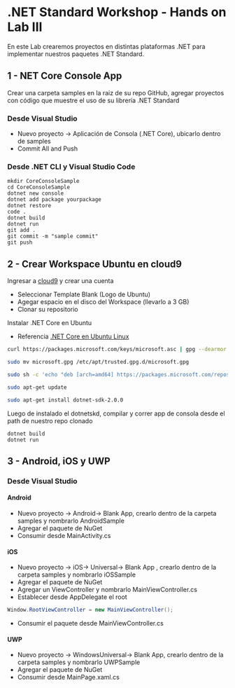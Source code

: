 # .NET Standard Workshop - Hands on Lab III
En este Lab crearemos proyectos en distintas plataformas .NET para implementar nuestros paquetes .NET Standard.

## 1 - NET Core Console App 

Crear una carpeta samples en la raiz de su repo GitHub, agregar proyectos con código que muestre el uso de su librería .NET Standard

### Desde Visual Studio
- Nuevo proyecto -> Aplicación de Consola (.NET Core), ubicarlo dentro de samples
- Commit All and Push

### Desde .NET CLI y Visual Studio Code

``` 
mkdir CoreConsoleSample
cd CoreConsoleSample
dotnet new console
dotnet add package yourpackage
dotnet restore
code .
dotnet build
dotnet run
git add .
git commit -m "sample commit"
git push
```

## 2 - Crear Workspace Ubuntu en cloud9
Ingresar a [cloud9](https://c9.io) y crear una cuenta
- Seleccionar Template Blank (Logo de Ubuntu)
- Agegar espacio en el disco del Workspace (llevarlo a 3 GB)
- Clonar su repositorio

Instalar .NET Core en Ubuntu
- Referencia [.NET Core en Ubuntu Linux](https://www.microsoft.com/net/core#linuxubuntu)

```bash
curl https://packages.microsoft.com/keys/microsoft.asc | gpg --dearmor > microsoft.gpg

sudo mv microsoft.gpg /etc/apt/trusted.gpg.d/microsoft.gpg

sudo sh -c 'echo "deb [arch=amd64] https://packages.microsoft.com/repos/microsoft-ubuntu-trusty-prod trusty main" > /etc/apt/sources.list.d/dotnetdev.list'

sudo apt-get update

sudo apt-get install dotnet-sdk-2.0.0
``` 
Luego de instalado el dotnetskd, compilar y correr app de consola desde el path de nuestro repo clonado

``` 
dotnet build
dotnet run
``` 

## 3 - Android, iOS y UWP

### Desde Visual Studio

#### Android
- Nuevo proyecto -> Android-> Blank App, crearlo dentro de la carpeta samples y nombrarlo AndroidSample
- Agregar el paquete de NuGet 
- Consumir desde MainActivity.cs

#### iOS
- Nuevo proyecto -> iOS-> Universal-> Blank App , crearlo dentro de la carpeta samples y nombrarlo iOSSample
- Agregar el paquete de NuGet 
- Agregar un ViewController y nombrarlo MainViewController.cs
- Establecer desde AppDelegate el root 
```csharp
Window.RootViewController = new MainViewController(); 
``` 
- Consumir el paquete desde MainViewController.cs

#### UWP
- Nuevo proyecto -> WindowsUniversal-> Blank App, crearlo dentro de la carpeta samples y nombrarlo UWPSample
- Agregar el paquete de NuGet 
- Consumir desde MainPage.xaml.cs